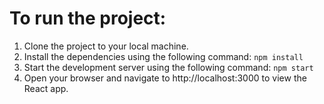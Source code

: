 # To run the project:

1. Clone the project to your local machine.
2. Install the dependencies using the following command: ```npm install```
3. Start the development server using the following command: ```npm start```
4. Open your browser and navigate to http://localhost:3000 to view the React app.
 


